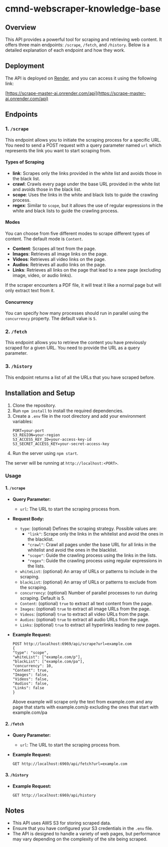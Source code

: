 # cmnd-webscraper-knowledge-base

## Overview

This API provides a powerful tool for scraping and retrieving web content. It offers three main endpoints: `/scrape`, `/fetch`, and `/history`. Below is a detailed explanation of each endpoint and how they work.

## Deployment

The API is deployed on [Render](https://render.com), and you can access it using the following link:

[https://scrape-master-ai.onrender.com/api](https://scrape-master-ai.onrender.com/api)

## Endpoints

### 1. `/scrape`

This endpoint allows you to initiate the scraping process for a specific URL. You need to send a POST request with a query parameter named `url` which represents the link you want to start scraping from.

#### Types of Scraping

- **link**: Scrapes only the links provided in the white list and avoids those in the black list.
- **crawl**: Crawls every page under the base URL provided in the white list and avoids those in the black list.
- **scope**: Uses the links in the white and black lists to guide the crawling process.
- **regex**: Similar to `scope`, but it allows the use of regular expressions in the white and black lists to guide the crawling process.

#### Modes

You can choose from five different modes to scrape different types of content. The default mode is `Content`.

- **Content**: Scrapes all text from the page.
- **Images**: Retrieves all image links on the page.
- **Videos**: Retrieves all video links on the page.
- **Audios**: Retrieves all audio links on the page.
- **Links**: Retrieves all links on the page that lead to a new page (excluding image, video, or audio links).

If the scraper encounters a PDF file, it will treat it like a normal page but will only extract text from it.

#### Concurrency

You can specify how many processes should run in parallel using the `concurrency` property. The default value is `5`.

### 2. `/fetch`

This endpoint allows you to retrieve the content you have previously scraped for a given URL. You need to provide the URL as a query parameter.

### 3. `/history`

This endpoint returns a list of all the URLs that you have scraped before.

## Installation and Setup

1. Clone the repository.
2. Run `npm install` to install the required dependencies.
3. Create a `.env` file in the root directory and add your environment variables:
   ```
   PORT=your-port
   S3_REGION=your-region
   S3_ACCESS_KEY_ID=your-access-key-id
   S3_SECRET_ACCESS_KEY=your-secret-access-key
   ```
4. Run the server using `npm start`.

The server will be running at `http://localhost:<PORT>`.

### Usage

#### 1. `/scrape`

- **Query Parameter:**
  - `url`: The URL to start the scraping process from.

- **Request Body:**
  - `type`: (optional) Defines the scraping strategy. Possible values are:
    - `"link"`: Scrape only the links in the whitelist and avoid the ones in the blacklist.
    - `"crawl"`: Crawl all pages under the base URL for all links in the whitelist and avoid the ones in the blacklist.
    - `"scope"`: Guide the crawling process using the links in the lists.
    - `"regex"`: Guide the crawling process using regular expressions in the lists.
  - `whiteList`: (optional) An array of URLs or patterns to include in the scraping.
  - `blackList`: (optional) An array of URLs or patterns to exclude from the scraping.
  - `concurrency`: (optional) Number of parallel processes to run during scraping. Default is 5.
  - `Content`: (optional) `true` to extract all text content from the page.
  - `Images`: (optional) `true` to extract all image URLs from the page.
  - `Videos`: (optional) `true` to extract all video URLs from the page.
  - `Audios`: (optional) `true` to extract all audio URLs from the page.
  - `Links`: (optional) `true` to extract all hyperlinks leading to new pages.

- **Example Request:**

  ```
  POST http://localhost:6969/api/scrape?url=example.com
  {
  "type": "scope",
  "whiteList": ["example.com/p"],
  "blackList": ["example.com/pa"],
  "concurrency": 10,
  "Content": true,
  "Images": false,
  "Videos": false,
  "Audios": false,
  "Links": false
  }
  ```
  
  Above example will scrape only the text from example.com and any page that starts with example.com/p excluding the ones that start with example.com/pa
 
#### 2. `/fetch`

- **Query Parameter:**
  - `url`: The URL to start the scraping process from.

- **Example Request:**

  ```
  GET http://localhost:6969/api/fetch?url=example.com
  ```
  
#### 3. `/history`

- **Example Request:**

  ```
  GET http://localhost:6969/api/history
  ```

## Notes

- This API uses AWS S3 for storing scraped data.
- Ensure that you have configured your S3 credentials in the `.env` file.
- The API is designed to handle a variety of web pages, but performance may vary depending on the complexity of the site being scraped.
